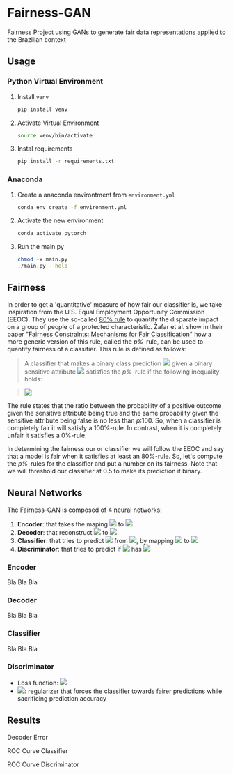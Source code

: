 # Fairness-GAN
Fairness Project using GANs to generate fair data representations applied to the Brazilian context

## Usage

### Python Virtual Environment

1. Install `venv`

   ```bash
   pip install venv
   ```

2. Activate Virtual Environment

   ```bash
   source venv/bin/activate
   ```

3. Instal requirements

   ```bash
   pip install -r requirements.txt
   ```

### Anaconda

1. Create a anaconda environtment from `environment.yml`

   ```bash
   conda env create -f environment.yml
   ```

2. Activate the new environment

   ```bash
   conda activate pytorch
   ```

3. Run the main.py

   ```bash
   chmod +x main.py
   ./main.py --help
   ```

## Fairness

In order to get a 'quantitative' measure of how fair our classifier is, we take inspiration from the U.S. Equal Employment Opportunity Commission (EEOC). They use the so-called [80% rule](https://en.wikipedia.org/wiki/Disparate_impact#The_80%_rule) to quantify the disparate impact on a group of people of a protected characteristic. Zafar et al. show in their paper ["Fairness Constraints: Mechanisms for Fair Classification"](https://arxiv.org/pdf/1507.05259.pdf) how a more generic version of this rule, called the *p%*-rule, can be used to quantify fairness of a classifier. This rule is defined as follows:

> A classifier that makes a binary class prediction <img src="https://render.githubusercontent.com/render/math?math=\hat{y} \in \{0,1\}"> given a binary sensitive attribute <img src="https://render.githubusercontent.com/render/math?math=z \in \{0,1\}"> satisfies the *p\%*-rule if the following inequality holds:

> <img src="https://render.githubusercontent.com/render/math?math=\min \left(\frac{P\left(y^{\wedge}=1 | z=1\right)}{P\left(y^{\prime}=1 | z=0\right)}, \frac{P\left(y^{\wedge}=1 | z=0\right)}{P\left(y^{\prime}=1 | z=1\right)}\right) \geq \frac{p}{100}">

The rule states that the ratio between the probability of a positive outcome given the sensitive attribute being true and the same probability given the sensitive attribute being false is no less than *p*:100. So, when a classifier is completely fair it will satisfy a 100%-rule. In contrast, when it is completely unfair it satisfies a 0%-rule.

In determining the fairness our or classifier we will follow the EEOC and say that a model is fair when it satisfies at least an 80%-rule. So, let's compute the *p%*-rules for the classifier and put a number on its fairness. Note that we will threshold our classifier at 0.5 to make its prediction it binary.

## Neural Networks

The Fairness-GAN is composed of 4 neural networks:

1. **Encoder**: that takes the maping <img src="https://render.githubusercontent.com/render/math?math=X"> to <img src="https://render.githubusercontent.com/render/math?math=\tilde{X}">
2. **Decoder**: that reconstruct <img src="https://render.githubusercontent.com/render/math?math=\tilde{X}"> to <img src="https://render.githubusercontent.com/render/math?math=X">
3. **Classifier**: that tries to predict <img src="https://render.githubusercontent.com/render/math?math=Y"> from <img src="https://render.githubusercontent.com/render/math?math=\tilde{X}">, by mapping <img src="https://render.githubusercontent.com/render/math?math=\tilde{X}"> to <img src="https://render.githubusercontent.com/render/math?math=\hat{Y}">
4. **Discriminator**: that tries to predict if <img src="https://render.githubusercontent.com/render/math?math=\tilde{X}"> has <img src="https://render.githubusercontent.com/render/math?math=Z">

### Encoder

Bla Bla Bla

### Decoder

Bla Bla Bla

### Classifier

Bla Bla Bla

### Discriminator

* Loss function: <img src="https://render.githubusercontent.com/render/math?math=min_{\theta_{clf}} \left( Loss_{y} \left( \theta_{clf} \right) - \lambda Loss_{Z} \left( \theta_{clf}, \theta_{adv} \right) \right)">
* <img src="https://render.githubusercontent.com/render/math?math=\lambda">: regularizer that forces the classifier towards fairer predictions while sacrificing prediction accuracy

## Results

Decoder Error

ROC Curve Classifier

ROC Curve Discriminator
